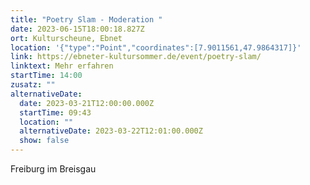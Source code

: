 ```yaml
---
title: "Poetry Slam - Moderation "
date: 2023-06-15T18:00:18.827Z
ort: Kulturscheune, Ebnet
location: '{"type":"Point","coordinates":[7.9011561,47.9864317]}'
link: https://ebneter-kultursommer.de/event/poetry-slam/
linktext: Mehr erfahren
startTime: 14:00
zusatz: ""
alternativeDate:
  date: 2023-03-21T12:00:00.000Z
  startTime: 09:43
  location: ""
  alternativeDate: 2023-03-22T12:01:00.000Z
  show: false
---
```

F﻿reiburg im Breisgau